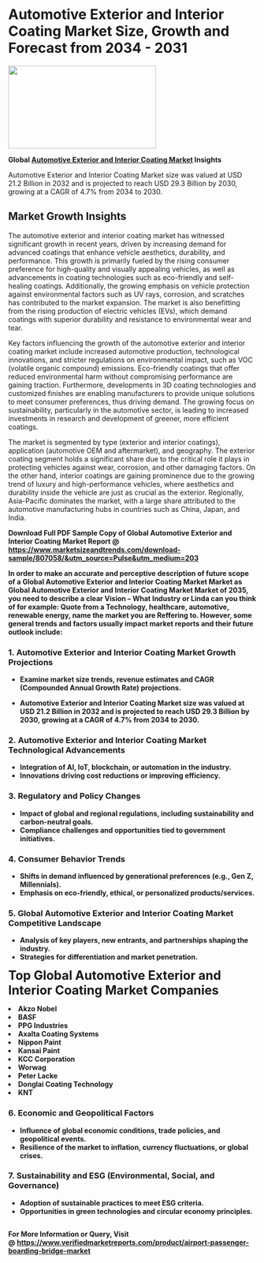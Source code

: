 <H1>Automotive Exterior and Interior Coating Market Size, Growth and Forecast from 2034 - 2031</H1><img class="aligncenter size-medium wp-image-584254" src="https://thirdeyenews.in/wp-content/uploads/2034/09/Global-Market-Research-300x168.jpeg" alt="" width="300" height="168" /><p><strong>Global&nbsp;<a href="https://www.marketsizeandtrends.com/download-sample/807058/&amp;utm_source=Pulse&amp;utm_medium=203">Automotive Exterior and Interior Coating Market</a> Insights</strong></p><p>Automotive Exterior and Interior Coating Market size was valued at USD 21.2 Billion in 2032 and is projected to reach USD 29.3 Billion by 2030, growing at a CAGR of 4.7% from 2034 to 2030.</p><p><h2>Market Growth Insights</h2> <p>The automotive exterior and interior coating market has witnessed significant growth in recent years, driven by increasing demand for advanced coatings that enhance vehicle aesthetics, durability, and performance. This growth is primarily fueled by the rising consumer preference for high-quality and visually appealing vehicles, as well as advancements in coating technologies such as eco-friendly and self-healing coatings. Additionally, the growing emphasis on vehicle protection against environmental factors such as UV rays, corrosion, and scratches has contributed to the market expansion. The market is also benefitting from the rising production of electric vehicles (EVs), which demand coatings with superior durability and resistance to environmental wear and tear.</p> <p><strong></strong></p> <p>Key factors influencing the growth of the automotive exterior and interior coating market include increased automotive production, technological innovations, and stricter regulations on environmental impact, such as VOC (volatile organic compound) emissions. Eco-friendly coatings that offer reduced environmental harm without compromising performance are gaining traction. Furthermore, developments in 3D coating technologies and customized finishes are enabling manufacturers to provide unique solutions to meet consumer preferences, thus driving demand. The growing focus on sustainability, particularly in the automotive sector, is leading to increased investments in research and development of greener, more efficient coatings.</p> <p>The market is segmented by type (exterior and interior coatings), application (automotive OEM and aftermarket), and geography. The exterior coating segment holds a significant share due to the critical role it plays in protecting vehicles against wear, corrosion, and other damaging factors. On the other hand, interior coatings are gaining prominence due to the growing trend of luxury and high-performance vehicles, where aesthetics and durability inside the vehicle are just as crucial as the exterior. Regionally, Asia-Pacific dominates the market, with a large share attributed to the automotive manufacturing hubs in countries such as China, Japan, and India.</p> <p><strong></p><p><span class=""><strong>Download Full PDF Sample Copy of Global Automotive Exterior and Interior Coating Market Report</strong> @ <a href="https://www.marketsizeandtrends.com/download-sample/807058/&amp;utm_source=Pulse&amp;utm_medium=203" target="_blank">https://www.marketsizeandtrends.com/download-sample/807058/&amp;utm_source=Pulse&amp;utm_medium=203</a></span></p><p>In order to make an accurate and perceptive description of future scope of a Global&nbsp;Automotive Exterior and Interior Coating Market Market as Global&nbsp;Automotive Exterior and Interior Coating Market Market of 2035, you need to describe a clear Vision &ndash; What Industry or Linda can you think of for example: Quote from a Technology, healthcare, automotive, renewable energy, name the market you are Reffering to. However, some general trends and factors usually impact market reports and their future outlook include:</p><h3>1.&nbsp;<strong>Automotive Exterior and Interior Coating Market Growth Projections</strong></h3><ul><li>Examine market size trends, revenue estimates and CAGR (Compounded Annual Growth Rate) projections.</li><li><p>Automotive Exterior and Interior Coating Market size was valued at USD 21.2 Billion in 2032 and is projected to reach USD 29.3 Billion by 2030, growing at a CAGR of 4.7% from 2034 to 2030.</p></li></ul><h3>2.&nbsp;<strong>Automotive Exterior and Interior Coating Market Technological Advancements</strong></h3><ul><li>Integration of AI, IoT, blockchain, or automation in the industry.</li><li>Innovations driving cost reductions or improving efficiency.</li></ul><h3>3.&nbsp;<strong>Regulatory and Policy Changes</strong></h3><ul><li>Impact of global and regional regulations, including sustainability and carbon-neutral goals.</li><li>Compliance challenges and opportunities tied to government initiatives.</li></ul><h3>4.&nbsp;<strong>Consumer Behavior Trends</strong></h3><ul><li>Shifts in demand influenced by generational preferences (e.g., Gen Z, Millennials).</li><li>Emphasis on eco-friendly, ethical, or personalized products/services.</li></ul><h3>5.&nbsp;<strong>Global Automotive Exterior and Interior Coating Market Competitive Landscape</strong></h3><ul><li>Analysis of key players, new entrants, and partnerships shaping the industry.</li><li>Strategies for differentiation and market penetration.</li></ul><p data-pm-slice="1 1 []"><span style="color: inherit; font-family: inherit; font-size: 25px;">Top Global Automotive Exterior and Interior Coating Market Companies</span></p><div class="" data-test-id=""><p><li>Akzo Nobel</li><li> BASF</li><li> PPG Industries</li><li> Axalta Coating Systems</li><li> Nippon Paint</li><li> Kansai Paint</li><li> KCC Corporation</li><li> Worwag</li><li> Peter Lacke</li><li> Donglai Coating Technology</li><li> KNT</li></p></div><h3>6.&nbsp;<strong>Economic and Geopolitical Factors</strong></h3><ul><li>Influence of global economic conditions, trade policies, and geopolitical events.</li><li>Resilience of the market to inflation, currency fluctuations, or global crises.</li></ul><h3>7.&nbsp;<strong>Sustainability and ESG (Environmental, Social, and Governance)</strong></h3><ul><li>Adoption of sustainable practices to meet ESG criteria.</li><li>Opportunities in green technologies and circular economy principles.</li></ul><h2><strong style="font-size: 14px;">For More Information or Query, Visit @&nbsp;</strong><a style="background-color: #ffffff; font-size: 14px;" href="https://www.marketsizeandtrends.com/report/automotive-exterior-and-interior-coating-market/" target="_blank">https://www.verifiedmarketreports.com/product/airport-passenger-boarding-bridge-market</a></h2>
